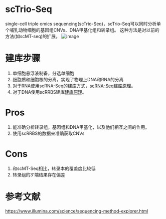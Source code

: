 # scTrio-Seq
single-cell triple omics sequencing(scTrio-Seq)，scTrio-Seq可以同时分析单个哺乳动物细胞的基因组CNVs、DNA甲基化组和转录组。
这种方法是对以前的方法(如scMT-seq)的扩展。
![image](https://github.com/SitaoZ/Seq-assays/assets/29169319/653db4b3-98e9-4c31-9a09-c158d6e63526)

# 建库步骤
1. 单细胞悬浮液制备，分选单细胞
2. 细胞质和细胞核的分离，实现了物理上DNA和RNA的分离
3. 对于RNA使用scRNA-Seq的建库方式，[scRNA-Seq建库原理](https://teichlab.github.io/scg_lib_structs/methods_html/tang2009.html)。
4. 对于DNA使用scRRBS建库[建库原理](https://teichlab.github.io/scg_lib_structs/methods_html/scRRBS.html)。
# Pros
1. 能准确分析转录组，基因组和DNA甲基化，以及他们相互之间的作用。
2. 使用scRRBS的数据来准确获取CNVs

# Cons
1. 和scMT-Seq相比，转录本的覆盖度比较低
2. 转录组的3'端结果存在偏差

# 参考文献
https://www.illumina.com/science/sequencing-method-explorer.html

